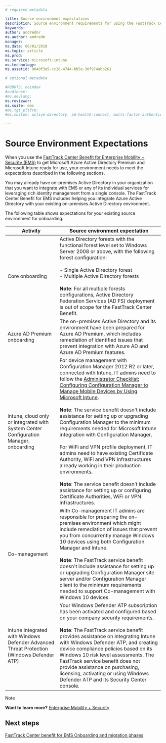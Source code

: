 ```yaml
---
# required metadata

title: Source environment expectations
description: Source environment requirements for using the FastTrack Center Benefit for EMS
keywords:
author: andredm7
ms.author: andredm
manager:
ms.date: 06/01/2018
ms.topic: article
ms.prod:
ms.service: microsoft-intune
ms.technology:
ms.assetid: 9048f3e5-cc28-4744-bb5e-36f974abb261

# optional metadata

#ROBOTS: noindex
#audience:
#ms.devlang:
ms.reviewer:
ms.suite: ems
#ms.tgt_pltfrm:
#ms.custom: active-directory, ad-health-connect, multi-factor-authentication, microsoft-intune

---
```


# Source Environment Expectations

When you use the [FastTrack Center Benefit for Enterprise Mobility + Security (EMS)](fasttrack-center-benefit-for-enterprise-mobility-suite-ems.md) to get Microsoft Azure Active Directory Premium and Microsoft Intune ready for use, your environment needs to meet the expectations described in the following sections.

You may already have on-premises Active Directory in your organization that you want to integrate with EMS or any of its individual services for leveraging rich identity management from a single console. The FastTrack Center Benefit for EMS includes helping you integrate Azure Active Directory with your existing on-premises Active Directory environment.

The following table shows expectations for your existing source environment for onboarding.

|Activity|Source environment expectation|
|------------|----------------------------------|
|Core onboarding|Active Directory forests with the functional forest level set to Windows Server 2008 or above, with the following forest configuration:<br /><br />-   Single Active Directory forest<br />-   Multiple Active Directory forests </br></br>**Note**: For all multiple forests configurations, Active Directory Federation Services (AD FS) deployment is out of scope for the FastTrack Center Benefit.|
|Azure AD Premium onboarding|The on-premises Active Directory and its environment have been prepared for Azure AD Premium, which includes remediation of identified issues that prevent integration with Azure AD and Azure AD Premium features.|
|Intune, cloud only or integrated with System Center Configuration Manager, onboarding|For device management with Configuration Manager 2012 R2 or later, connected with Intune, IT admins need to follow the [Administrator Checklist: Configuring Configuration Manager to Manage Mobile Devices by Using Microsoft Intune](https://technet.microsoft.com/library/jj943763.aspx).</br></br> **Note**: The service benefit doesn't include assistance for setting up or upgrading Configuration Manager to the minimum requirements needed for Microsoft Intune integration with Configuration Manager.</br></br>For WiFi and VPN profile deployment, IT admins need to have existing Certificate Authority, WiFi and VPN infrastructures already working in their production environments.</br></br> **Note**: The service benefit doesn’t include assistance for setting up or configuring Certificate Authorities, WiFi or VPN infrastructures. |
|Co-management|With Co-management IT admins are responsible for preparing the on-premises environment which might include remediation of issues that prevent you from concurrently manage Windows 10 devices using both Configuration Manager and Intune. </br></br> **Note**: The FastTrack service benefit doesn't include assistance for setting up or upgrading Configuration Manager site server and/or Configuration Manager client to the minimum requirements needed to support Co-management with Windows 10 devices. |
|Intune integrated with Windows Defender Advanced Threat Protection (Windows Defender ATP)|Your Windows Defender ATP subscription has been activated and configured based on your company security requirements.<br /><br />**Note**: The FastTrack service benefit provides assistance on integrating Intune with Windows Defender ATP, and creating device compliance policies based on its Windows 10 risk level assessments. The FastTrack service benefit does not provide assistance on purchasing, licensing, activating or using Windows Defender ATP and its Security Center console. |

> [!NOTE]
> **Want to learn more?**
> [Enterprise Mobility + Security](https://www.microsoft.com/cloud-platform/enterprise-mobility)

## Next steps

[FastTrack Center benefit for EMS Onboarding and migration phases](fasttrack-center-benefit-process-for-ems-phases.md)

